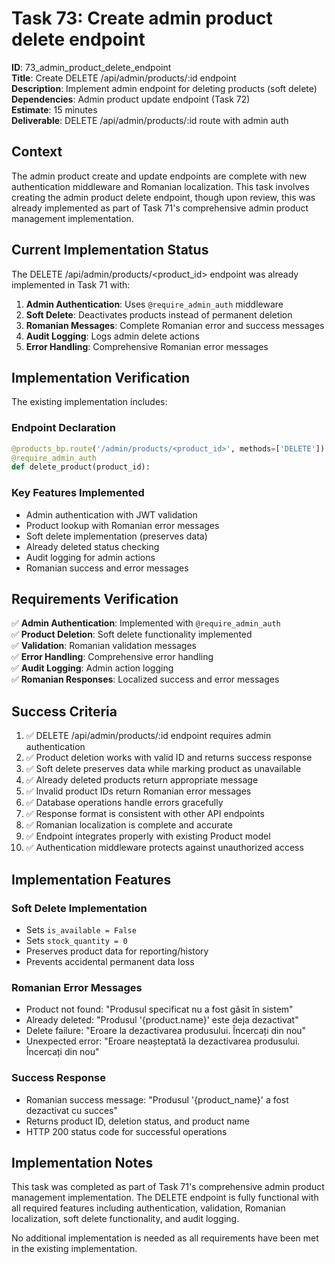 # Task 73: Create admin product delete endpoint

**ID**: 73_admin_product_delete_endpoint  
**Title**: Create DELETE /api/admin/products/:id endpoint  
**Description**: Implement admin endpoint for deleting products (soft delete)  
**Dependencies**: Admin product update endpoint (Task 72)  
**Estimate**: 15 minutes  
**Deliverable**: DELETE /api/admin/products/:id route with admin auth

## Context

The admin product create and update endpoints are complete with new authentication middleware and Romanian localization. This task involves creating the admin product delete endpoint, though upon review, this was already implemented as part of Task 71's comprehensive admin product management implementation.

## Current Implementation Status

The DELETE /api/admin/products/<product_id> endpoint was already implemented in Task 71 with:

1. **Admin Authentication**: Uses `@require_admin_auth` middleware
2. **Soft Delete**: Deactivates products instead of permanent deletion
3. **Romanian Messages**: Complete Romanian error and success messages
4. **Audit Logging**: Logs admin delete actions
5. **Error Handling**: Comprehensive Romanian error messages

## Implementation Verification

The existing implementation includes:

### Endpoint Declaration
```python
@products_bp.route('/admin/products/<product_id>', methods=['DELETE'])
@require_admin_auth
def delete_product(product_id):
```

### Key Features Implemented
- Admin authentication with JWT validation
- Product lookup with Romanian error messages
- Soft delete implementation (preserves data)
- Already deleted status checking
- Audit logging for admin actions
- Romanian success and error messages

## Requirements Verification

✅ **Admin Authentication**: Implemented with `@require_admin_auth`  
✅ **Product Deletion**: Soft delete functionality implemented  
✅ **Validation**: Romanian validation messages  
✅ **Error Handling**: Comprehensive error handling  
✅ **Audit Logging**: Admin action logging  
✅ **Romanian Responses**: Localized success and error messages  

## Success Criteria

1. ✅ DELETE /api/admin/products/:id endpoint requires admin authentication
2. ✅ Product deletion works with valid ID and returns success response
3. ✅ Soft delete preserves data while marking product as unavailable
4. ✅ Already deleted products return appropriate message
5. ✅ Invalid product IDs return Romanian error messages
6. ✅ Database operations handle errors gracefully
7. ✅ Response format is consistent with other API endpoints
8. ✅ Romanian localization is complete and accurate
9. ✅ Endpoint integrates properly with existing Product model
10. ✅ Authentication middleware protects against unauthorized access

## Implementation Features

### Soft Delete Implementation
- Sets `is_available = False`
- Sets `stock_quantity = 0`
- Preserves product data for reporting/history
- Prevents accidental permanent data loss

### Romanian Error Messages
- Product not found: "Produsul specificat nu a fost găsit în sistem"
- Already deleted: "Produsul '{product.name}' este deja dezactivat"
- Delete failure: "Eroare la dezactivarea produsului. Încercați din nou"
- Unexpected error: "Eroare neașteptată la dezactivarea produsului. Încercați din nou"

### Success Response
- Romanian success message: "Produsul '{product_name}' a fost dezactivat cu succes"
- Returns product ID, deletion status, and product name
- HTTP 200 status code for successful operations

## Implementation Notes

This task was completed as part of Task 71's comprehensive admin product management implementation. The DELETE endpoint is fully functional with all required features including authentication, validation, Romanian localization, soft delete functionality, and audit logging.

No additional implementation is needed as all requirements have been met in the existing implementation.